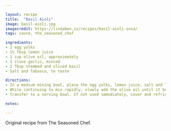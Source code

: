 ```yaml
---

layout: recipe
title:  "Basil Aioli"
image: basil-aioli.jpg
imagecredit: https://lindaben.is/recipes/basil-aioli-sosa/
tags: sauce, the_seasoned_chef

ingredients:
- 2 egg yolks
- 1½ Tbsp lemon juice
- 1 cup olive oil, approximately
- 1 clove garlic, minced
- 2 Tbsp stemmed and sliced basil
- Salt and Tabasco, to taste

directions:
- In a medium mixing bowl, place the egg yolks, lemon juice, salt and Tabasco and whip rapidly for approximately 1 minute until the mixture is slightly thickened.
- While continuing to mix rapidly, slowly add the olive oil until it becomes very thick. Adjust seasonings and add the garlic. Mix in the oregano.
- Transfer to a serving bowl. If not used immediately, cover and refrigerate for up to three days. Makes about 2½ cups.

notes:

---
```


Original recipe from The Seasoned Chef.